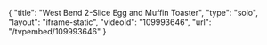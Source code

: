 {
    "title": "West Bend 2-Slice Egg and Muffin Toaster",
    "type": "solo",
    "layout": "iframe-static",
    "videoId": "109993646",
    "url": "\/tvpembed\/109993646"
}